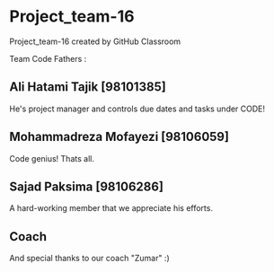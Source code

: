 # Project_team-16
Project_team-16 created by GitHub Classroom

Team Code Fathers :

Ali Hatami Tajik [98101385]
--
He's project manager and controls due dates and tasks under CODE!

Mohammadreza Mofayezi [98106059]
--
Code genius! Thats all.

Sajad Paksima [98106286]
--
A hard-working member that we appreciate his efforts.

Coach
--
And special thanks to our coach "Zumar" :)
